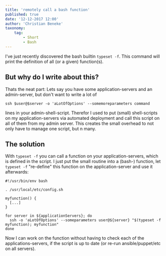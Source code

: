 ```yaml
---
title: 'remotely call a bash function'
published: true
date: '12-12-2017 12:00'
author: 'Christian Beneke'
taxonomy:
    tag:
        - Short
        - Bash
---
```


I've just recently discovered the bash builtin `typeset -f`. This command will print the definition of all (or a given) function(s).

## But why do I write about this?
Thats the neat part: Lets say you have some application-servers and an admin-server, but don't want to write a lot of

```
ssh $user@$server -o 'aLotOfOptions' --somemoreparameters command
```

lines in your admin-shell-script. Therefor I used to put (small) shell-scripts on my application-servers via automated deployment and call this script on all of them from my admin server. This creates the small overhead to not only have to manage one script, but n many.

## The solution
With `typeset -f` you can call a function on your application-servers, which is defined in the script. I just put the small routine into a (bash-) function, let `typeset -f` "re-define" this function on the application-server and use it afterwards:

```
#!/usr/bin/env bash

. /usr/local/etc/config.sh

myfunction() {
  [...]
}

for server in ${applicationServers}; do
  ssh -o 'aLotOfOptions' --someparameters user@${server} "$(typeset -f myfunction); myfunction"
done
```

Now I can work on the function without having to check each of the applications-servers, if the script is up to date (or re-run ansible/puppet/etc on all servers).